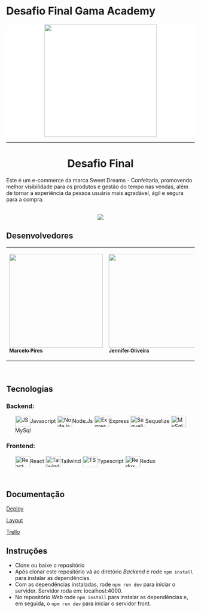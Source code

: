 # Desafio Final Gama Academy
<div style="background-color:white" align="center">
<img src="https://camo.githubusercontent.com/dda3bbe5c89cc7c9ebdfd3bd1741d0fd2ea13f136f9291c15e1bde2e5fae4a1d/68747470733a2f2f6465736166696f2d66696e616c2d6475736b792e76657263656c2e6170702f6173736574732f6c6f676f2d6c696768742e34613236303136382e706e67" width="300px" height="300" align="center" > 
</div>

<hr> 
<h1 align="center">Desafio Final <br>
    </h1>
    
Este é um e-commerce da marca Sweet Dreams - Confeitaria, promovendo melhor visibilidade para os produtos e gestão do tempo nas vendas, além de tornar a experiência da pessoa usuária mais agradável, ágil e segura para a compra.


<br>
    
<div align="center">
<img src="colocar img" align="center">
</div>
<div align="center">
<img src="" align="center">
</div>



<section class="Designers">
  <h2> Desenvolvedores </h2>

<table>
    <tr>
        <td align=”center”>
            <a href="https://www.linkedin.com/in/marcelopo/">
                <img src="https://avatars.githubusercontent.com/u/119169432?v=4" width="250px">
                    <sub>
                        <b> Marcelo Pires</b>
                    </sub>
            </a>
        </td>

<td align=”center”>
            <a href="https://www.linkedin.com/in/jenniferreiraos/">
                <img src="https://avatars.githubusercontent.com/u/104332662?v=4" width="250px">
                    <sub>
                        <b> Jennifer Oliveira </b>
                    </sub>
            </a>
        </td>
        <td align=”center”>
            <a href="https://github.com/FabioDinizMoura">
                <img src="https://avatars.githubusercontent.com/u/122230967?v=4" width="280px">
                    <sub>
                        <b> Fabio Moura </b>
                    </sub>
            </a>
        </td>
<td align=”center”>
            <a href="https://github.com/FMascena">
                <img src="https://avatars.githubusercontent.com/u/119469019?v=4" width="280px">
                    <sub>
                        <b> Felipe Mascena </b>
                    </sub>
            </a>
        </td>
</table>
</br>
</section>

<section class="tecnologias">
    <h2> Tecnologias </h2>
    <h3>Backend:</h3>
<ul>
   <img align="center" alt="JS" height="30" width="40" src="https://cdn.jsdelivr.net/gh/devicons/devicon/icons/javascript/javascript-original.svg">Javascript
   <img align="center" alt="Node.js" height="30" width="40" src="https://cdn.jsdelivr.net/gh/devicons/devicon/icons/nodejs/nodejs-original.svg">Node.Js
   <img align="center" alt="Express" height="30" width="40" src="https://cdn.jsdelivr.net/gh/devicons/devicon/icons/express/express-original-wordmark.svg">Express
   <img align="center" alt="Sequelize" height="30" width="40" src="https://cdn.jsdelivr.net/gh/devicons/devicon/icons/sequelize/sequelize-original.svg">Sequelize
   <img align="center" alt="MySql" height="30" width="40" src="https://cdn.jsdelivr.net/gh/devicons/devicon/icons/mysql/mysql-original.svg">MySql
</ul>

<h3>Frontend:</h3>
<ul>
    <img align="center" alt="React" height="30" width="40" src="https://cdn.jsdelivr.net/gh/devicons/devicon/icons/react/react-original.svg">React
    <img align="center" alt="Tailwind" height="30" width="40" src="https://cdn.jsdelivr.net/gh/devicons/devicon/icons/tailwindcss/tailwindcss-original-wordmark.svg">Tailwind
    <img align="center" alt="TS" height="30" width="40" src="https://cdn.jsdelivr.net/gh/devicons/devicon/icons/typescript/typescript-original.svg">Typescript
    <img align="center" alt="Redux" height="30" width="40" src="https://cdn.jsdelivr.net/gh/devicons/devicon/icons/redux/redux-original.svg">Redux
</ul>
    

</section>
</br>

<section class="Documentação">

## Documentação
<p> <a href="https://documenter.getpostman.com/view/25858603/2s93sW9Fid "> Deploy </a> </p>
<p> <a href="https://documenter.getpostman.com/view/25858603/2s93sW9Fid> Documentação da API </a></p>
<p> <a href="https://documenter.getpostman.com/view/25858603/2s93sW9Fid > Layout </a></p>
<p> <a href="https://trello.com"> Trello </a></p>
</section>



<section class="Instruções">

## Instruções

- Clone ou baixe o repositório
- Após clonar este repositório vá ao diretório *Backend* e rode `npm install` para instalar as dependências.
- Com as dependências instaladas, rode `npm run dev` para iniciar o servidor. Servidor roda em: localhost:4000.
- No repositório *Web* rode `npm install` para instalar as dependências e, em seguida, o `npm run dev` para iniciar o servidor front.   
</section>

